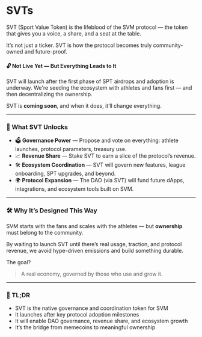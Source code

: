 # SVTs

SVT (Sport Value Token) is the lifeblood of the SVM protocol — the token that gives you a voice, a share, and a seat at the table.

It’s not just a ticker. SVT is how the protocol becomes truly community-owned and future-proof.

#### 🔓 Not Live Yet — But Everything Leads to It

SVT will launch after the first phase of SPT airdrops and adoption is underway. We're seeding the ecosystem with athletes and fans first — and then decentralizing the ownership.

SVT is **coming soon**, and when it does, it’ll change everything.

***

### 🧩 What SVT Unlocks

* 🗳 **Governance Power** — Propose and vote on everything: athlete launches, protocol parameters, treasury use.
* 📈 **Revenue Share** — Stake SVT to earn a slice of the protocol’s revenue.
* 🛠 **Ecosystem Coordination** — SVT will govern new features, league onboarding, SPT upgrades, and beyond.
* 🌍 **Protocol Expansion** — The DAO (via SVT) will fund future dApps, integrations, and ecosystem tools built on SVM.

***

### 🛠 Why It’s Designed This Way

SVM starts with the fans and scales with the athletes — but **ownership** must belong to the community.

By waiting to launch SVT until there’s real usage, traction, and protocol revenue, we avoid hype-driven emissions and build something durable.

The goal?

> A real economy, governed by those who use and grow it.

***

### 🧠 TL;DR

* SVT is the native governance and coordination token for SVM
* It launches after key protocol adoption milestones
* It will enable DAO governance, revenue share, and ecosystem growth
* It’s the bridge from memecoins to meaningful ownership
